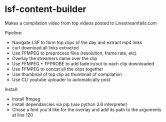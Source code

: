 # lsf-content-builder
Makes a compilation video from top videos posted to Livestreamfails.com

Pipeline:

  - Navigate LSF to farm top clips of the day and extract mp4 links
  - curl download all links extracted
  - Use FFMPEG to preprocess files (resolution, frame rate, etc) 
  - Overlay the streamers name over the clip
  - Use FFMPEG + FFPROBE to add fade in/out to each clip downloaded
  - Use FFMPEG to concat all the clips together
  - Use thumbnail of top clip as thumbnail of compilation
  - Use CLI youtube uploader to automatically post
  
Install:

  - Install ffmpeg
  - Install dependancies via pip (use python 3.6 interpreter)
  - Chose a font you'd like for the overlay and add its path to the arguments at line 120
